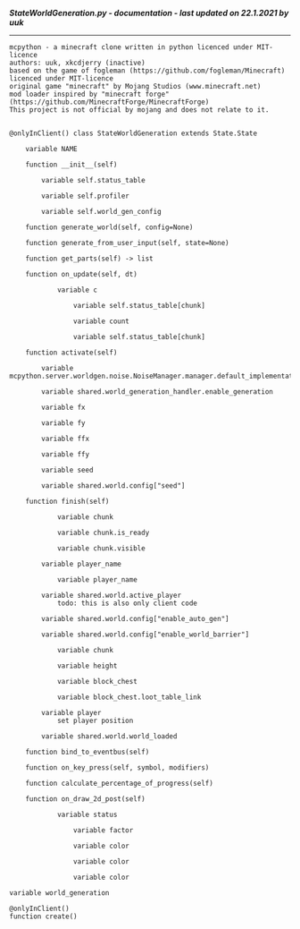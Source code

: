 ***StateWorldGeneration.py - documentation - last updated on 22.1.2021 by uuk***
___

    mcpython - a minecraft clone written in python licenced under MIT-licence
    authors: uuk, xkcdjerry (inactive)
    based on the game of fogleman (https://github.com/fogleman/Minecraft) licenced under MIT-licence
    original game "minecraft" by Mojang Studios (www.minecraft.net)
    mod loader inspired by "minecraft forge" (https://github.com/MinecraftForge/MinecraftForge)
    This project is not official by mojang and does not relate to it.


    @onlyInClient() class StateWorldGeneration extends State.State

        variable NAME

        function __init__(self)

            variable self.status_table

            variable self.profiler

            variable self.world_gen_config

        function generate_world(self, config=None)

        function generate_from_user_input(self, state=None)

        function get_parts(self) -> list

        function on_update(self, dt)

                variable c

                    variable self.status_table[chunk]

                    variable count

                    variable self.status_table[chunk]

        function activate(self)

            variable mcpython.server.worldgen.noise.NoiseManager.manager.default_implementation

            variable shared.world_generation_handler.enable_generation

            variable fx

            variable fy

            variable ffx

            variable ffy

            variable seed

            variable shared.world.config["seed"]

        function finish(self)

                variable chunk

                variable chunk.is_ready

                variable chunk.visible

            variable player_name

                variable player_name

            variable shared.world.active_player
                todo: this is also only client code

            variable shared.world.config["enable_auto_gen"]

            variable shared.world.config["enable_world_barrier"]

                variable chunk

                variable height

                variable block_chest

                variable block_chest.loot_table_link

            variable player
                set player position

            variable shared.world.world_loaded

        function bind_to_eventbus(self)

        function on_key_press(self, symbol, modifiers)

        function calculate_percentage_of_progress(self)

        function on_draw_2d_post(self)

                variable status

                    variable factor

                    variable color

                    variable color

                    variable color

    variable world_generation

    @onlyInClient()
    function create()